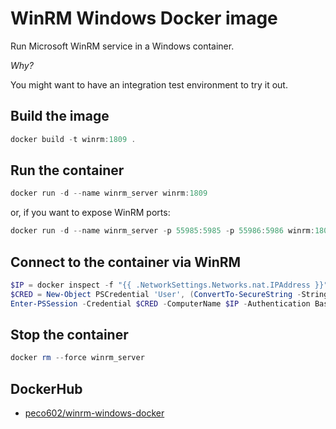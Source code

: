 # WinRM Windows Docker image

Run Microsoft WinRM service in a Windows container.

*Why?*

You might want to have an integration test environment to try it out.

## Build the image

```ps1
docker build -t winrm:1809 .
```

## Run the container

```ps1
docker run -d --name winrm_server winrm:1809
```

or, if you want to expose WinRM ports:

```ps1
docker run -d --name winrm_server -p 55985:5985 -p 55986:5986 winrm:1809
```

## Connect to the container via WinRM

```ps1
$IP = docker inspect -f "{{ .NetworkSettings.Networks.nat.IPAddress }}" winrm_server
$CRED = New-Object PSCredential 'User', (ConvertTo-SecureString -String 'Password12345!' -AsPlainText -Force)
Enter-PSSession -Credential $CRED -ComputerName $IP -Authentication Basic -UseSSL -SessionOption (New-PSSessionOption -SkipCACheck -SkipCNCheck)
```

## Stop the container

```ps1
docker rm --force winrm_server
```

## DockerHub

- [peco602/winrm-windows-docker](https://hub.docker.com/r/peco602/winrm-windows-docker)
